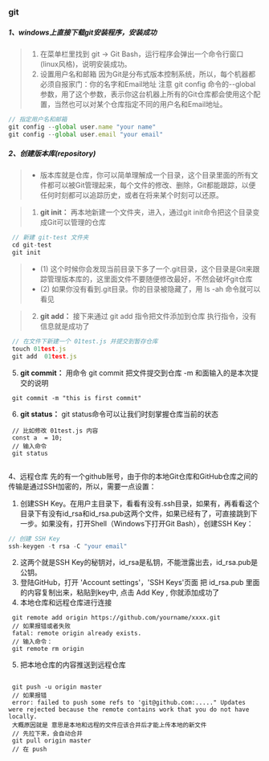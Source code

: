 ### git
##### 1、windows上直接下载git安装程序，安装成功
>1. 在菜单栏里找到 git -> Git Bash，运行程序会弹出一个命令行窗口(linux风格)，说明安装成功。
>2. 设置用户名和邮箱
 因为Git是分布式版本控制系统，所以，每个机器都必须自报家门：你的名字和Email地址
 注意 git config 命令的--global 参数，用了这个参数，表示你这台机器上所有的Git仓库都会使用这个配置，当然也可以对某个仓库指定不同的用户名和Email地址。
```js {.line-numbers}
// 指定用户名和邮箱
git config --global user.name "your name"
git config --global user.email "your email"
```
##### 2、创建版本库(repository) 
>- 版本库就是仓库，你可以简单理解成一个目录，这个目录里面的所有文件都可以被Git管理起来，每个文件的修改、删除，Git都能跟踪，以便任何时刻都可以追踪历史，或者在将来某个时刻可以还原。

>1. **git init：** 再本地新建一个文件夹，进入，通过git 
init命令把这个目录变成Git可以管理的仓库
```js {.line-numbers}
 // 新建 git-test 文件夹  
 cd git-test
 git init
```
>- (1) 这个时候你会发现当前目录下多了一个.git目录，这个目录是Git来跟踪管理版本库的，这里面文件不要随便修改最好，不然会破坏git仓库
>- (2) 如果你没有看到.git目录。你的目录被隐藏了，用 ls -ah 命令就可以看见

>2. **git add：**  接下来通过 git add 指令把文件添加到仓库 
   执行指令，没有信息就是成功了
```js {.line-numbers}
 // 在文件下新建一个 01test.js 并提交到暂存仓库
 touch 01test.js
 git add  01test.js 
```
5. **git commit：** 用命令 git commit 把文件提交到仓库
   -m 和面输入的是本次提交的说明
```
 git commit -m "this is first commit"
```
6. **git status：** git status命令可以让我们时刻掌握仓库当前的状态
```
 // 比如修改 01test.js 内容
 const a  = 10;
 // 输入命令
 git status 
 
```

4、远程仓库 
  先的有一个github账号，由于你的本地Git仓库和GitHub仓库之间的传输是通过SSH加密的，所以，需要一点设置：
  1. 创建SSH Key。在用户主目录下，看看有没有.ssh目录，如果有，再看看这个目录下有没有id_rsa和id_rsa.pub这两个文件，如果已经有了，可直接跳到下一步。如果没有，打开Shell（Windows下打开Git Bash），创建SSH Key： 
```js {.line-numbers}
// 创建 SSH Key 
ssh-keygen -t rsa -C "your email"
```
  2. 这两个就是SSH Key的秘钥对，id_rsa是私钥，不能泄露出去，id_rsa.pub是公钥。
  3. 登陆GitHub，打开 'Account settings'，'SSH Keys'页面 把 id_rsa.pub 里面的内容复制出来，粘贴到key中, 点击 Add Key , 你就添加成功了  
  4. 本地仓库和远程仓库进行连接 
```
 git remote add origin https://github.com/yourname/xxxx.git
 // 如果报错或者失败
 fatal: remote origin already exists.
 // 输入命令： 
 git remote rm origin 
```    
 5. 把本地仓库的内容推送到远程仓库 
```
 
 git push -u origin master 
 // 如果报错
 error: failed to push some refs to 'git@github.com:....." Updates were rejected because the remote contains work that you do not have locally.
 大概原因就是 意思是本地和远程的文件应该合并后才能上传本地的新文件
 // 先拉下来，会自动合并
 git pull origin master
 // 在 push 
 
```   